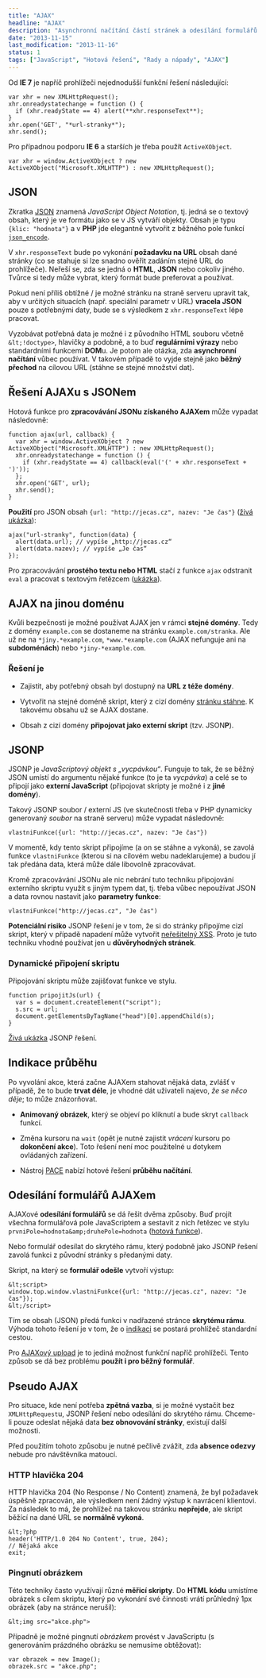 ```yaml
---
title: "AJAX"
headline: "AJAX"
description: "Asynchronní načítání částí stránek a odesílání formulářů bez obnovení celé stránky."
date: "2013-11-15"
last_modification: "2013-11-16"
status: 1
tags: ["JavaScript", "Hotová řešení", "Rady a nápady", "AJAX"]
---
```


Od **IE 7** je napříč prohlížeči nejednodušší funkční řešení následující:

```
var xhr = new XMLHttpRequest();
xhr.onreadystatechange = function () {
  if (xhr.readyState == 4) alert(**xhr.responseText**);
}
xhr.open('GET', "*url-stranky*");
xhr.send();
```

Pro případnou podporu **IE 6** a starších je třeba použít `ActiveXObject`.

```
var xhr = window.ActiveXObject ? new ActiveXObject("Microsoft.XMLHTTP") : new XMLHttpRequest();
```

## JSON

Zkratka [JSON](/json) znamená *JavaScript Object Notation*, tj. jedná se o textový obsah, který je ve formátu jako se v JS vytváří objekty. Obsah je typu `{klic: "hodnota"}` a v **PHP** jde elegantně vytvořit z běžného pole funkcí [`json_encode`](http://php.net/json_encode).

V `xhr.responseText` bude po vykonání **požadavku na URL** obsah dané stránky (co se stahuje si lze snadno ověřit zadáním stejné URL do prohlížeče). Neřeší se, zda se jedná o **HTML**, **JSON** nebo cokoliv jiného. Tvůrce si tedy může vybrat, který formát bude preferovat a používat.

Pokud není příliš obtížné / je možné stránku na straně serveru upravit tak, aby v určitých situacích (např. speciální parametr v URL) **vracela JSON** pouze s potřebnými daty, bude se s výsledkem z `xhr.responseText` lépe pracovat.

Vyzobávat potřebná data je možné i z původního HTML souboru včetně `&lt;!doctype>`, hlavičky a podobně, a to buď **regulárními výrazy** nebo standardními funkcemi **DOM**u. Je potom ale otázka, zda **asynchronní načítání** vůbec používat. V takovém případě to  vyjde stejně jako **běžný přechod** na cílovou URL (stáhne se stejné množství dat).

## Řešení AJAXu s JSONem

Hotová funkce pro **zpracovávání JSONu získaného AJAXem** může vypadat následovně:

```
function ajax(url, callback) {
  var xhr = window.ActiveXObject ? new ActiveXObject("Microsoft.XMLHTTP") : new XMLHttpRequest();
  xhr.onreadystatechange = function () {
    if (xhr.readyState == 4) callback(eval('(' + xhr.responseText + ')'));
  };
  xhr.open('GET', url);
  xhr.send();
}
```

**Použití** pro JSON obsah `{url: "http://jecas.cz", nazev: "Je čas"}` ([živá ukázka](http://kod.djpw.cz/cir)):

```
ajax("url-stranky", function(data) {
  alert(data.url); // vypíše „http://jecas.cz“
  alert(data.nazev); // vypíše „Je čas“
});
```

Pro zpracovávání **prostého textu nebo HTML** stačí z funkce `ajax` odstranit `eval` a pracovat s textovým řetězcem ([ukázka](http://kod.djpw.cz/eir)).

## AJAX na jinou doménu

Kvůli bezpečnosti je možné používat AJAX jen v rámci **stejné domény**. Tedy z domény `example.com` se dostaneme na stránku `example.com/stranka`. Ale už ne na `*jiny.*example.com`, `*www.*example.com` (AJAX nefunguje ani na **subdoménách**) nebo `*jiny-*example.com`.

### Řešení je

  - Zajistit, aby potřebný obsah byl dostupný na **URL z téže domény**.

  - Vytvořit na stejné doméně skript, který z cizí domény [stránku stáhne](/stazeni-stranky). K takovému obsahu už se AJAX dostane.

  - Obsah z cizí domény **připojovat jako externí skript** (tzv. JSON**P**).

## JSONP

JSONP je *JavaScriptový objekt s „vycpávkou“*. Funguje to tak, že se běžný JSON umístí do argumentu nějaké funkce (to je ta *vycpávka*) a celé se to připojí jako **externí JavaScript** (připojovat skripty je možné i z **jiné domény**).

Takový JSONP soubor / externí JS (ve skutečnosti třeba v PHP dynamicky generovaný *soubor* na straně serveru) může vypadat následovně:

```
vlastniFunkce({url: "http://jecas.cz", nazev: "Je čas"})
```

V momentě, kdy tento skript připojíme (a on se stáhne a vykoná), se zavolá funkce `vlastniFunkce` (kterou si na cílovém webu nadeklarujeme) a budou jí tak předána data, která může dále libovolně zpracovávat.

Kromě zpracovávání JSONu ale nic nebrání tuto techniku připojování externího skriptu využít s jiným typem dat, tj. třeba vůbec nepoužívat JSON a data rovnou nastavit jako **parametry funkce**:

```
vlastniFunkce("http://jecas.cz", "Je čas")
```

**Potenciální risiko** JSONP řešení je v tom, že si do stránky připojíme cizí skript, který v případě napadení může vytvořit [neřešitelný XSS](/bezpecnost#xss). Proto je tuto techniku vhodné používat jen u **důvěryhodných stránek**.

### Dynamické připojení skriptu

Připojování skriptu může zajišťovat funkce ve stylu.

```
function pripojitJs(url) {
  var s = document.createElement("script");
  s.src = url;
  document.getElementsByTagName("head")[0].appendChild(s);
}

```

[Živá ukázka](http://kod.djpw.cz/elr) JSONP řešení.

## Indikace průběhu

Po vyvolání akce, která začne AJAXem stahovat nějaká data, zvlášť v případě, že to bude **trvat déle**, je vhodné dát uživateli najevo, *že se něco děje*; to může znázorňovat.

  - **Animovaný obrázek**, který se objeví po kliknutí a bude skryt `callback` funkcí.

  - Změna kursoru na `wait` (opět je nutné zajistit *vrácení* kursoru po **dokončení akce**). Toto řešení není moc použitelné u dotykem ovládaných zařízení.

  - Nástroj [PACE](http://github.hubspot.com/pace/docs/welcome/) nabízí hotové řešení **průběhu načítání**.

## Odesílání formulářů AJAXem

AJAXové **odesílání formulářů** se dá řešit dvěma způsoby. Buď projít všechna formulářová pole JavaScriptem a sestavit z nich řetězec ve stylu `prvniPole=hodnota&amp;druhePole=hodnota` ([hotová funkce](http://php.vrana.cz/odeslani-formulare-pres-ajax.php)).

Nebo formulář odesílat do skrytého rámu, který podobně jako JSONP řešení zavolá funkci z původní stránky s předanými daty.

Skript, na který se **formulář odešle** vytvoří výstup:

```
&lt;script>
window.top.window.vlastniFunkce({url: "http://jecas.cz", nazev: "Je čas"});
&lt;/script>
```

Tím se obsah (JSON) předá funkci v nadřazené stránce **skrytému rámu**. Výhoda tohoto řešení je v tom, že o [indikaci](#indikace) se postará prohlížeč standardní cestou.

Pro [AJAXový upload](/upload-bez-refreshe) je to jediná možnost funkční napříč prohlížeči. Tento způsob se dá bez problému **použít i pro běžný formulář**.

## Pseudo AJAX

Pro situace, kde není potřeba **zpětná vazba**, si je možné vystačit bez `XMLHttpRequest`u, JSONP řešení nebo odesílání do skrytého rámu. Chceme-li pouze odeslat nějaká data **bez obnovování stránky**, existují další možnosti.

Před použitím tohoto způsobu je nutné pečlivě zvážit, zda **absence odezvy** nebude pro návštěvníka matoucí.

### HTTP hlavička 204

HTTP hlavička 204 (No Response / No Content) znamená, že byl požadavek úspěšně zpracován, ale výsledkem není žádný výstup k navrácení klientovi. Za následek to má, že prohlížeč na takovou stránku **nepřejde**, ale skript běžící na dané URL se **normálně vykoná**.

```
&lt;?php
header('HTTP/1.0 204 No Content', true, 204);
// Nějaká akce
exit;
```

### Pingnutí obrázkem

Této techniky často využívají různé **měřicí skripty**. Do **HTML kódu** umístíme obrázek s cílem skriptu, který po vykonání své činnosti vrátí průhledný 1px obrázek (aby na stránce nerušil):

```
&lt;img src="akce.php">
```

Případně je možné  pingnutí *obrázkem* provést v JavaScriptu (s generováním prázdného obrázku se nemusíme obtěžovat):

```
var obrazek = new Image();
obrazek.src = "akce.php";
```